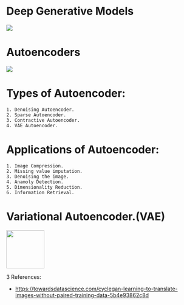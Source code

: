 # Deep Generative Models

<img src="https://miro.medium.com/v2/resize:fit:786/format:webp/1*7kpjaMU631RD-CTKG6DyZw.png"></img>


# Autoencoders
<img src="https://miro.medium.com/v2/resize:fit:786/format:webp/1*oUbsOnYKX5DEpMOK3pH_lg.png"></img>

# Types of Autoencoder:
	1. Denoising Autoencoder.
	2. Sparse Autoencoder.
	3. Contractive Autoencoder.
	4. VAE Autoencoder.

# Applications of Autoencoder:
	1. Image Compression.
	2. Missing value imputation.
	3. Denoising the image.
	4. Anamoly Detection.
	5. Dimensionality Reduction.
	6. Information Retrieval.


# Variational Autoencoder.(VAE)
<img src="https://miro.medium.com/v2/resize:fit:786/format:webp/1*WDZmu5pRKLV-MIWqdExC8Q.png" width="100" height="100"></img>


3 References:
- https://towardsdatascience.com/cyclegan-learning-to-translate-images-without-paired-training-data-5b4e93862c8d
